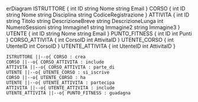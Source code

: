 erDiagram
    ISTRUTTORE {
        int ID
        string Nome
        string Email
    }
    CORSO {
        int ID
        string Nome
        string Disciplina
        string CodiceRegistrazione
    }
    ATTIVITA {
        int ID
        string Titolo
        string DescrizioneBreve
        string DescrizioneLunga
        int NumeroSessioni
        string Immagine1
        string Immagine2
        string Immagine3
    }
    UTENTE {
        int ID
        string Nome
        string Email
    }
    PUNTO_FITNESS {
        int ID
        int Punti
    }
    CORSO_ATTIVITA {
        int CorsoID
        int AttivitaID
    }
    UTENTE_CORSO {
        int UtenteID
        int CorsoID
    }
    UTENTE_ATTIVITA {
        int UtenteID
        int AttivitaID
    }

    ISTRUTTORE ||--o{ CORSO : crea
    CORSO ||--o{ CORSO_ATTIVITA : include
    ATTIVITA ||--o{ CORSO_ATTIVITA : parte_di
    UTENTE ||--o{ UTENTE_CORSO : si_iscrive
    CORSO ||--o{ UTENTE_CORSO : ha
    UTENTE ||--o{ UTENTE_ATTIVITA : partecipa
    ATTIVITA ||--o{ UTENTE_ATTIVITA : include
    UTENTE_ATTIVITA ||--o{ PUNTO_FITNESS : guadagna
 
